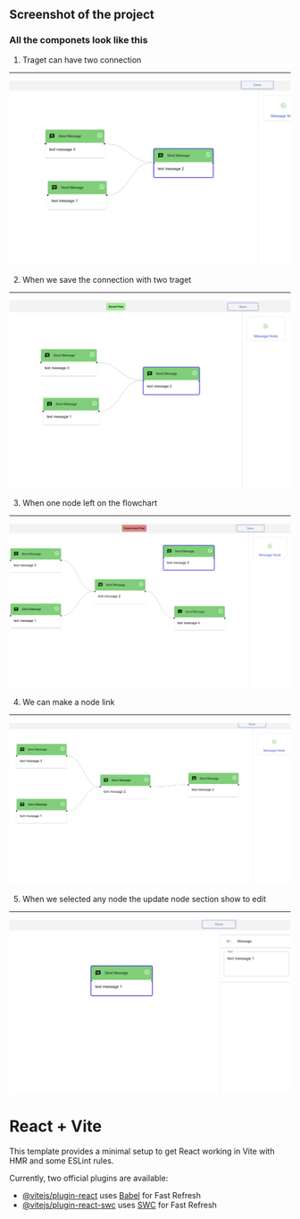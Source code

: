 ## Screenshot of the project

### All the componets look like this 

1. Traget can have two connection 
---
![Home screen contains all the components](/src/assets/1.png)

2. When we save the connection with two traget
---
![It save successfully](/src/assets/2.png)

3. When one node left on the flowchart
---
![it is not saving when node node left to connect](/src/assets/3.png)

4. We can make a node link 
---
![Flowchart have links of nodes ](/src/assets/4.png)

5. When we selected any node the update node section show to edit
---
![Flowchart with selected nodes to edit](/src/assets/5.png)


# React + Vite



This template provides a minimal setup to get React working in Vite with HMR and some ESLint rules.

Currently, two official plugins are available:

- [@vitejs/plugin-react](https://github.com/vitejs/vite-plugin-react/blob/main/packages/plugin-react/README.md) uses [Babel](https://babeljs.io/) for Fast Refresh
- [@vitejs/plugin-react-swc](https://github.com/vitejs/vite-plugin-react-swc) uses [SWC](https://swc.rs/) for Fast Refresh
